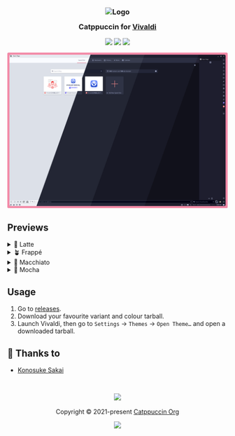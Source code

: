 <h3 align="center">
	<img src="https://raw.githubusercontent.com/catppuccin/catppuccin/main/assets/logos/exports/1544x1544_circle.png" width="100" alt="Logo"/><br/>
	<img src="https://raw.githubusercontent.com/catppuccin/catppuccin/main/assets/misc/transparent.png" height="30" width="0px"/>
	Catppuccin for <a href="https://vivaldi.com/">Vivaldi</a>
	<img src="https://raw.githubusercontent.com/catppuccin/catppuccin/main/assets/misc/transparent.png" height="30" width="0px"/>
</h3>

<p align="center">
	<a href="https://github.com/catppuccin/vivaldi/stargazers"><img src="https://img.shields.io/github/stars/catppuccin/vivaldi?colorA=363a4f&colorB=b7bdf8&style=for-the-badge"></a>
	<a href="https://github.com/catppuccin/vivaldi/issues"><img src="https://img.shields.io/github/issues/catppuccin/vivaldi?colorA=363a4f&colorB=f5a97f&style=for-the-badge"></a>
	<a href="https://github.com/catppuccin/vivaldi/contributors"><img src="https://img.shields.io/github/contributors/catppuccin/vivaldi?colorA=363a4f&colorB=a6da95&style=for-the-badge"></a>
</p>

<p align="center">
	<img src="./assets/preview.webp"/>
</p>

## Previews

<details>
<summary>🌻 Latte</summary>
<img src="./assets/latte.png"/>
</details>
<details>
<summary>🪴 Frappé</summary>
<img src="./assets/frappe.png"/>
</details>
<details>
<summary>🌺 Macchiato</summary>
<img src="./assets/macchiato.png"/>
</details>
<details>
<summary>🌿 Mocha</summary>
<img src="./assets/mocha.png"/>
</details>

## Usage

1. Go to [releases](https://github.com/catppuccin/vivaldi/releases).
2. Download your favourite variant and colour tarball.
3. Launch Vivaldi, then go to `Settings` -> `Themes` -> `Open Theme…` and open a downloaded tarball.

## 💝 Thanks to

- [Konosuke Sakai](https://github.com/sakkke)

&nbsp;

<p align="center">
	<img src="https://raw.githubusercontent.com/catppuccin/catppuccin/main/assets/footers/gray0_ctp_on_line.svg?sanitize=true" />
</p>

<p align="center">
	Copyright &copy; 2021-present <a href="https://github.com/catppuccin" target="_blank">Catppuccin Org</a>
</p>

<p align="center">
	<a href="https://github.com/catppuccin/catppuccin/blob/main/LICENSE"><img src="https://img.shields.io/static/v1.svg?style=for-the-badge&label=License&message=MIT&logoColor=d9e0ee&colorA=363a4f&colorB=b7bdf8"/></a>
</p>

